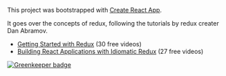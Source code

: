 This project was bootstrapped with [Create React App](https://github.com/facebookincubator/create-react-app).

It goes over the concepts of redux, following the tutorials by redux creater Dan Abramov.

* [Getting Started with Redux](https://egghead.io/courses/getting-started-with-redux) (30 free videos)
* [Building React Applications with Idiomatic Redux](https://egghead.io/courses/building-react-applications-with-idiomatic-redux) (27 free videos)

[![Greenkeeper badge](https://badges.greenkeeper.io/ayush000/redux_egghead.svg)](https://greenkeeper.io/)